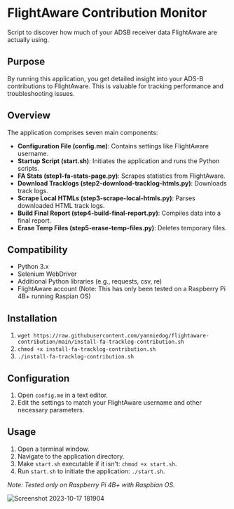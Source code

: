 
# FlightAware Contribution Monitor

Script to discover how much of your ADSB receiver data FlightAware are actually using.

## Purpose

By running this application, you get detailed insight into your ADS-B contributions to FlightAware. This is valuable for tracking performance and troubleshooting issues.

## Overview

The application comprises seven main components:

- **Configuration File (config.me)**: Contains settings like FlightAware username.
- **Startup Script (start.sh)**: Initiates the application and runs the Python scripts.
- **FA Stats (step1-fa-stats-page.py)**: Scrapes statistics from FlightAware.
- **Download Tracklogs (step2-download-tracklog-htmls.py)**: Downloads track logs.
- **Scrape Local HTMLs (step3-scrape-local-htmls.py)**: Parses downloaded HTML track logs.
- **Build Final Report (step4-build-final-report.py)**: Compiles data into a final report.
- **Erase Temp Files (step5-erase-temp-files.py)**: Deletes temporary files.

## Compatibility

- Python 3.x
- Selenium WebDriver
- Additional Python libraries (e.g., requests, csv, re)
- FlightAware account
(Note: This has only been tested on a Raspberry Pi 4B+ running Raspian OS)

## Installation

1) `wget https://raw.githubusercontent.com/yanniedog/flightaware-contribution/main/install-fa-tracklog-contribution.sh`
2) `chmod +x install-fa-tracklog-contribution.sh`
3) `./install-fa-tracklog-contribution.sh`

## Configuration

1. Open `config.me` in a text editor.
2. Edit the settings to match your FlightAware username and other necessary parameters.

## Usage

1. Open a terminal window.
2. Navigate to the application directory.
3. Make `start.sh` executable if it isn't: `chmod +x start.sh`.
4. Run `start.sh` to initiate the application: `./start.sh`.

_Note: Tested only on Raspberry Pi 4B+ with Raspbian OS._

![Screenshot 2023-10-17 181904](https://github.com/yanniedog/flightaware-contribution/assets/25560742/46a896b9-f407-4c03-8133-592dea17dcba)
